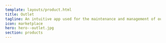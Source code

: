 ```yaml
---
template: layouts/product.html
title: Outlet
tagline: An intuitive app used for the maintenance and management of outlet, territory, region and area information
icon: marketplace
hero: hero--outlet.jpg
section: products
---
```

